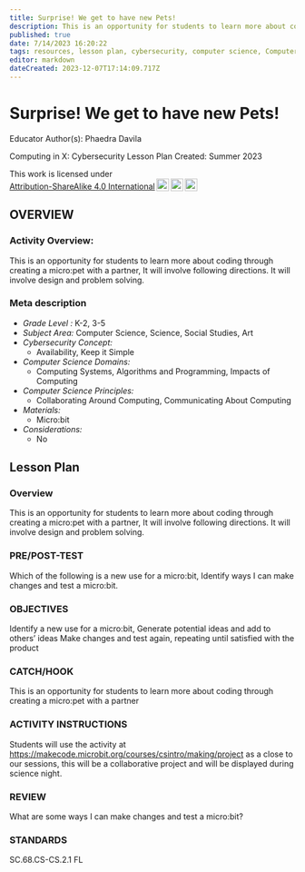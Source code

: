 ```yaml
---
title: Surprise! We get to have new Pets!
description: This is an opportunity for students to learn more about coding through creating a micro:pet with a partner,  It will involve following directions.  It will involve design and problem solving.
published: true
date: 7/14/2023 16:20:22
tags: resources, lesson plan, cybersecurity, computer science, Computer Science, Science, Social Studies, Art 
editor: markdown
dateCreated: 2023-12-07T17:14:09.717Z
---
```

# Surprise! We get to have new Pets!


Educator Author(s): Phaedra Davila


Computing in X: Cybersecurity Lesson Plan 
Created: Summer 2023


<p xmlns:cc="http://creativecommons.org/ns#" >This work is licensed under <a href="http://creativecommons.org/licenses/by-sa/4.0/?ref=chooser-v1" target="_blank" rel="license noopener noreferrer" style="display:inline-block;">Attribution-ShareAlike 4.0 International<img style="height:22px!important;margin-left:3px;vertical-align:text-bottom;" src="https://mirrors.creativecommons.org/presskit/icons/cc.svg?ref=chooser-v1"><img style="height:22px!important;margin-left:3px;vertical-align:text-bottom;" src="https://mirrors.creativecommons.org/presskit/icons/by.svg?ref=chooser-v1"><img style="height:22px!important;margin-left:3px;vertical-align:text-bottom;" src="https://mirrors.creativecommons.org/presskit/icons/sa.svg?ref=chooser-v1"></a></p>





## OVERVIEW


### Activity Overview:  
This is an opportunity for students to learn more about coding through creating a micro:pet with a partner,  It will involve following directions.  It will involve design and problem solving.


### Meta description
+ *Grade Level :* K-2, 3-5 
+ *Subject Area:* Computer Science, Science, Social Studies, Art 
+ *Cybersecurity Concept:* 
   + Availability, Keep it Simple
+ *Computer Science Domains:*
   + Computing Systems, Algorithms and Programming, Impacts of Computing
+ *Computer Science Principles:*
   + Collaborating Around Computing, Communicating About Computing
+ *Materials:* 
   + Micro:bit
+ *Considerations:*
   + No


## Lesson Plan
### Overview
This is an opportunity for students to learn more about coding through creating a micro:pet with a partner,  It will involve following directions.  It will involve design and problem solving.


### PRE/POST-TEST
Which of the following is a new use for a micro:bit,
Identify ways I can make changes and test a micro:bit.


### OBJECTIVES
Identify a new use for a micro:bit,
Generate potential ideas and add to others’ ideas
Make changes and test again, repeating until satisfied with the product


### CATCH/HOOK
This is an opportunity for students to learn more about coding through creating a micro:pet with a partner


### ACTIVITY INSTRUCTIONS
Students will use the activity at  https://makecode.microbit.org/courses/csintro/making/project as a close to our sessions, this will be a collaborative project and will be displayed during science night.






### REVIEW
What are some ways I can make changes and test a micro:bit?


### STANDARDS        
SC.68.CS-CS.2.1
FL